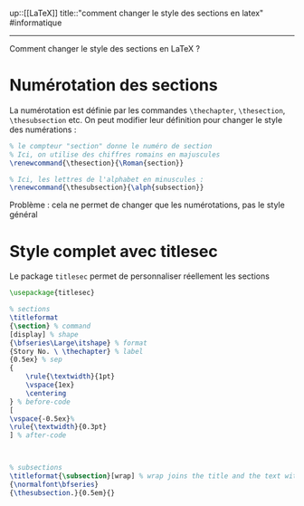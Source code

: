 up::[[LaTeX]]
title::"comment changer le style des sections en latex"
#informatique



----
Comment changer le style des sections en LaTeX ?

# Numérotation des sections
La numérotation est définie par les commandes `\thechapter`, `\thesection`, `\thesubsection` etc.
On peut modifier leur définition pour changer le style des numérations :
```latex
% le compteur "section" donne le numéro de section
% Ici, on utilise des chiffres romains en majuscules
\renewcommand{\thesection}{\Roman{section}}

% Ici, les lettres de l'alphabet en minuscules :
\renewcommand{\thesubsection}{\alph{subsection}}
```

Problème : cela ne permet de changer que les numérotations, pas le style général

# Style complet avec titlesec
Le package `titlesec` permet de personnaliser réellement les sections

```latex
\usepackage{titlesec}

% sections
\titleformat
{\section} % command
[display] % shape
{\bfseries\Large\itshape} % format
{Story No. \ \thechapter} % label
{0.5ex} % sep
{
    \rule{\textwidth}{1pt}
    \vspace{1ex}
    \centering
} % before-code
[
\vspace{-0.5ex}%
\rule{\textwidth}{0.3pt}
] % after-code



% subsections
\titleformat{\subsection}[wrap] % wrap joins the title and the text without newline
{\normalfont\bfseries}
{\thesubsection.}{0.5em}{}
```

